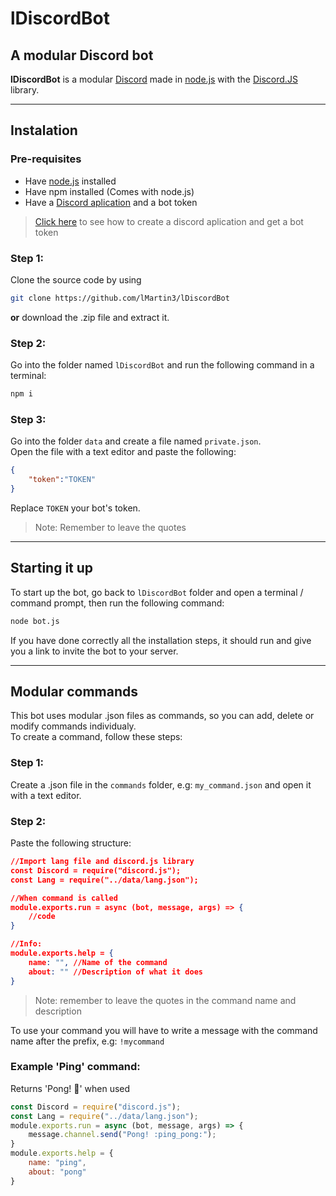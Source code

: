# lDiscordBot
## A modular Discord bot
**lDiscordBot** is a modular [Discord](https://discord.com) made in [node.js](https://nodejs.org) with the [Discord.JS](https://discord.js.org/#/) library.

----
## Instalation
### Pre-requisites
- Have [node.js](https://nodejs.org) installed
- Have npm installed (Comes with node.js)
- Have a [Discord aplication](https://discordapp.com/developers/applications/) and a bot token
> [Click here](https://github.com/reactiflux/discord-irc/wiki/Creating-a-discord-bot-&-getting-a-token) to see how to create a discord aplication and get a bot token
### Step 1:
Clone the source code by using
```bash
git clone https://github.com/lMartin3/lDiscordBot
```
**or** download the .zip file and extract it.
### Step 2:
Go into the folder named `lDiscordBot` and run the following command in a terminal:
```bash
npm i
```
### Step 3:
Go into the folder `data` and create a file named `private.json`.  
Open the file with a text editor and paste the following:
```json
{
    "token":"TOKEN"
}
```
Replace `TOKEN` your bot's token.  
> Note: Remember to leave the quotes

---
## Starting it up
To start up the bot, go back to `lDiscordBot` folder and open a terminal / command prompt, then run the following command:
```bash
node bot.js
```
If you have done correctly all the installation steps, it should run and give you a link to invite the bot to your server.

---
## Modular commands
This bot uses modular .json files as commands, so you can add, delete or modify commands individualy.  
To create a command, follow these steps:
### Step 1:
Create a .json file in the `commands` folder, e.g: `my_command.json` and open it with a text editor.
### Step 2:
Paste the following structure:

```json
//Import lang file and discord.js library
const Discord = require("discord.js");
const Lang = require("../data/lang.json");

//When command is called 
module.exports.run = async (bot, message, args) => {
    //code
}

//Info:
module.exports.help = {
	name: "", //Name of the command
	about: "" //Description of what it does
}
```
> Note: remember to leave the quotes in the command name and description

To use your command you will have to write a message with the command name after the prefix, e.g: `!mycommand`

### Example 'Ping' command:
Returns 'Pong! :ping_pong:' when used
```javascript
const Discord = require("discord.js");
const Lang = require("../data/lang.json");
module.exports.run = async (bot, message, args) => {
    message.channel.send("Pong! :ping_pong:");
}
module.exports.help = {
	name: "ping",
	about: "pong"
}
```



